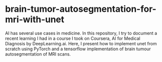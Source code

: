 # brain-tumor-autosegmentation-for-mri-with-unet
AI has several use cases in medicine. In this repository, I try to document a recent learning I had in a course I took on Coursera, AI for Medical Diagnosis by DeepLearning.ai. 
Here, I present how to implement unet from scratch using PyTorch and a tensorflow implementation of brain tumour autosegmentation of MRI scans. 

